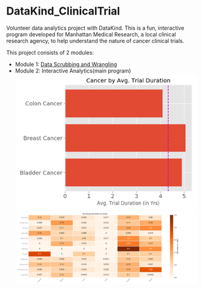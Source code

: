 # DataKind_ClinicalTrial
Volunteer data analytics project with DataKind. This is a fun, interactive program developed for Manhattan Medical Research, a local clinical research agency, to help understand the nature of cancer clinical trials. 

This project consists of 2 modules:
* Module 1: [Data Scrubbing and Wrangling](/Module1_Data_Scrubbing.py)
* Module 2: Interactive Analytics(main program)
![alt text](https://github.com/melodyshi/DataKind_ClinicalTrial/blob/master/h-bar.png)
![alt text](https://github.com/melodyshi/DataKind_ClinicalTrial/blob/master/heatmap.png)
